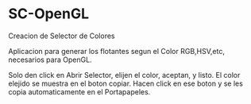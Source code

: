 # SC-OpenGL
Creacion de Selector de Colores

Aplicacion para generar los flotantes segun el Color RGB,HSV,etc, necesarios para OpenGL. 

Solo den click en Abrir Selector, elijen el color, aceptan, y listo. El color elejido se muestra en el boton copiar. Hacen click en ese boton y se les copia automaticamente en el Portapapeles.
